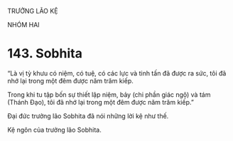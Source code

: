 TRƯỞNG LÃO KỆ

NHÓM HAI

# 143. Sobhita

“Là vị tỳ khưu có niệm, có tuệ, có các lực và tinh tấn đã được ra sức, tôi đã nhớ lại trong một đêm được năm trăm kiếp.

Trong khi tu tập bốn sự thiết lập niệm, bảy (chi phần giác ngộ) và tám (Thánh Đạo), tôi đã nhớ lại trong một đêm được năm trăm kiếp.”

Đại đức trưởng lão Sobhita đã nói những lời kệ như thế.

Kệ ngôn của trưởng lão Sobhita.
